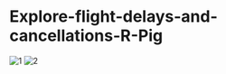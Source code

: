 # Explore-flight-delays-and-cancellations-R-Pig


![1](https://github.com/PanLuochuan/Explore-flight-delays-and-cancellations-R-Pig/assets/152348928/b25bfa66-c139-4fe1-95fa-5e0db97cc0f8)
![2](https://github.com/PanLuochuan/Explore-flight-delays-and-cancellations-R-Pig/assets/152348928/a760bee4-5d08-4eff-92a5-a0b0c154462a)
